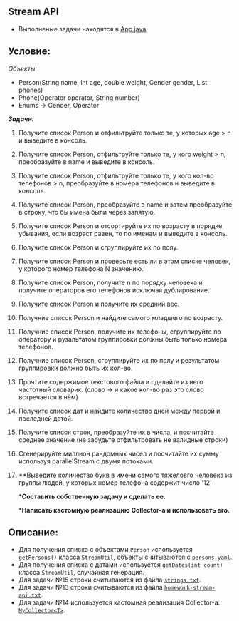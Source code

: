 ## Stream API
- Выполненые задачи находятся в [App.java](app/src/main/java/homeworkstream/App.java)
## Условие:
*Объекты:*
- Person(String name, int age, double weight, Gender gender, List<Phone> phones)
- Phone(Operator operator, String number)
- Enums -> Gender, Operator
  
***Задачи:***
1.  Получите список Person и отфильтруйте только те, у которых age > n и выведите в консоль.
2.  Получите список Person, отфильтруйте только те, у кого weight > n, преобразуйте в name и выведите в консоль.
3.  Получите список Person, отфильтруйте только те, у кого кол-во телефонов > n, преобразуйте в номера телефонов и выведите в консоль.
4.  Получите список Person, преобразуйте в name и затем преобразуйте в строку, что бы имена были через запятую.
5.  Получите список Person и отсортируйте их по возрасту в порядке убывания, если возраст равен, то по именам и выведите в консоль.
6.  Получите список Person и сгруппируйте их по полу.
7.  Получите список Person и проверьте есть ли в этом списке человек, у которого номер телефона N значению.
8.  Получите список Person, получите n по порядку человека и получите операторов его телефонов исключая дублирование. 
9.  Получите список Person и получите их средний вес.
10. Получние список Person и найдите самого младшего по возрасту.
11. Получние список Person, получите их телефоны, сгруппируйте по оператору и рузальтатом группировки должны быть только номера телефонов.
12. Получние список Person, сгруппируйте их по полу и результатом группировки должно быть их кол-во.
13. Прочтите содержимое текстового файла и сделайте из него частотный словарик. (слово -> и какое кол-во раз это слово встречается в нём)
14. Получите список дат и найдите количество дней между первой и последней датой.
15. Получите список строк, преобразуйте их в числа, и посчитайте среднее значение (не забудьте отфильтровать не валидные строки)
16. Сгенерируйте миллион рандомных чисел и посчитайте их сумму используя parallelStream с двумя потоками.
17. **Выведите количество букв в имени самого тяжеловго человека из группы людей, у которых номер телефона содержит число '12' 
	
    ***Составить собственную задачу и сделать ее.**
    
    ***Написать кастомную реализацию Collector-а и использовать его.**

## Описание:
- Для получения списка с объектами `Person` используется `getPersons()` класса `StreamUtil`, объекты считываются с [`persons.yaml`](app/src/main/resources/persons.yaml). 
- Для получения списка с датами используется `getDates(int count)` класса `StreamUtil`, случайная генерация.
- Для задачи №15 строки считываются из файла [`strings.txt`](app/src/main/resources/strings.txt).
- Для задачи №13 строки считываются из файла [`homework-stream-api.txt`](app/src/main/resources/homework-stream-api.txt).
- Для задачи №14 используется кастомная реализация Collector-а: [`MyCollector<T>`](app/src/main/java/homeworkstream/collector/MyCollector.java).